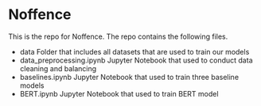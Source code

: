 # Noffence

This is the repo for Noffence. The repo contains the following files.

- data
    Folder that includes all datasets that are used to train our models
- data_preprocessing.ipynb
    Jupyter Notebook that used to conduct data cleaning and balancing
- baselines.ipynb
    Jupyter Notebook that used to train three baseline models
- BERT.ipynb
    Jupyter Notebook that used to train BERT model